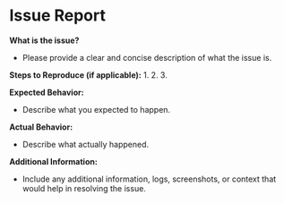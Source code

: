 # Issue Report

**What is the issue?**
- Please provide a clear and concise description of what the issue is.

**Steps to Reproduce (if applicable):**
1. 
2. 
3. 

**Expected Behavior:**
- Describe what you expected to happen.

**Actual Behavior:**
- Describe what actually happened.

**Additional Information:**
- Include any additional information, logs, screenshots, or context that would help in resolving the issue.
